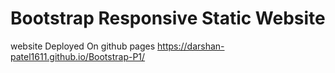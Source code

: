 # Bootstrap Responsive Static Website

website Deployed On github pages
https://darshan-patel1611.github.io/Bootstrap-P1/



